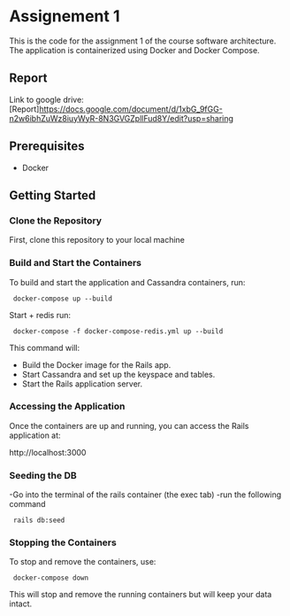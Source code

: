 # Assignement 1

This is the code for the assignment 1 of the course software architecture. The application is containerized using Docker and Docker Compose.

## Report

Link to google drive: [Report]https://docs.google.com/document/d/1xbG_9fGG-n2w6ibhZuWz8iuyWyR-8N3GVGZpllFud8Y/edit?usp=sharing

## Prerequisites

- Docker

## Getting Started

### Clone the Repository

First, clone this repository to your local machine

### Build and Start the Containers

To build and start the application and Cassandra containers, run:

```
 docker-compose up --build
```

Start + redis run:
```
 docker-compose -f docker-compose-redis.yml up --build
```

This command will:

- Build the Docker image for the Rails app.
- Start Cassandra and set up the keyspace and tables.
- Start the Rails application server.

### Accessing the Application

Once the containers are up and running, you can access the Rails application at:

http://localhost:3000

### Seeding the DB

-Go into the terminal of the rails container (the exec tab)
-run the following command

```
 rails db:seed
```

### Stopping the Containers

To stop and remove the containers, use:

```
 docker-compose down
```

This will stop and remove the running containers but will keep your data intact.
